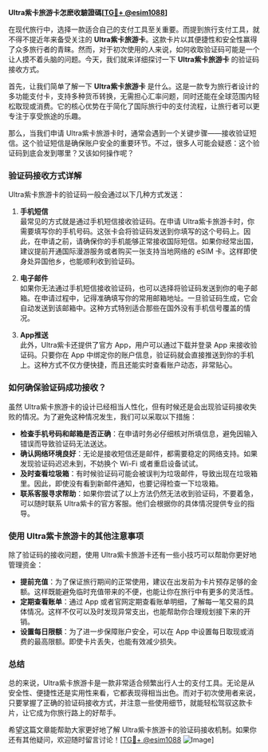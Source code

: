 **Ultra紫卡旅游卡怎麽收驗證碼[[TG💪+ @esim1088](https://t.me/s/esim1088)]**

在现代旅行中，选择一款适合自己的支付工具至关重要。而提到旅行支付工具，就不得不提近年来备受关注的 **Ultra紫卡旅游卡**。这款卡片以其便捷性和安全性赢得了众多旅行者的青睐。然而，对于初次使用的人来说，如何收取验证码可能是一个让人摸不着头脑的问题。今天，我们就来详细探讨一下 **Ultra紫卡旅游卡** 的验证码接收方式。

首先，让我们简单了解一下 **Ultra紫卡旅游卡** 是什么。这是一款专为旅行者设计的多功能支付卡，支持多种货币转换，无需担心汇率问题，同时还能在全球范围内轻松取现或消费。它的核心优势在于简化了国际旅行中的支付流程，让旅行者可以更专注于享受旅途的乐趣。

那么，当我们申请 Ultra紫卡旅游卡时，通常会遇到一个关键步骤——接收验证短信。这个验证短信是确保账户安全的重要环节。不过，很多人可能会疑惑：这个验证码到底会发到哪里？又该如何操作呢？

### 验证码接收方式详解

Ultra紫卡旅游卡的验证码一般会通过以下几种方式发送：

1. **手机短信**  
   最常见的方式就是通过手机短信接收验证码。在申请 Ultra紫卡旅游卡时，你需要填写你的手机号码。这张卡会将验证码发送到你填写的这个号码上。因此，在申请之前，请确保你的手机能够正常接收国际短信。如果你经常出国，建议提前开通国际漫游服务或者购买一张支持当地网络的 eSIM 卡。这样即使身处异国他乡，也能顺利收到验证码。

2. **电子邮件**  
   如果你无法通过手机短信接收验证码，也可以选择将验证码发送到你的电子邮箱。在申请过程中，记得准确填写你的常用邮箱地址。一旦验证码生成，它会自动发送到该邮箱中。这种方式特别适合那些在国外没有手机信号覆盖的情况。

3. **App推送**  
   此外，Ultra紫卡还提供了官方 App，用户可以通过下载并登录 App 来接收验证码。只要你在 App 中绑定你的账户信息，验证码就会直接推送到你的手机上。这种方式不仅方便快捷，而且还能实时查看账户动态，非常贴心。

### 如何确保验证码成功接收？

虽然 Ultra紫卡旅游卡的设计已经相当人性化，但有时候还是会出现验证码接收失败的情况。为了避免这种情况发生，我们可以采取以下措施：

- **检查手机号码和邮箱是否正确**：在申请时务必仔细核对所填信息，避免因输入错误而导致验证码无法送达。
- **确认网络环境良好**：无论是接收短信还是邮件，都需要稳定的网络支持。如果发现验证码迟迟未到，不妨换个 Wi-Fi 或者重启设备试试。
- **及时查看垃圾箱**：有时候验证码可能会被误判为垃圾邮件，导致出现在垃圾箱里。因此，即使没有看到新邮件通知，也要记得检查一下垃圾箱。
- **联系客服寻求帮助**：如果你尝试了以上方法仍然无法收到验证码，不要着急，可以随时联系 Ultra紫卡的官方客服。他们会根据你的具体情况提供专业的指导。

### 使用 Ultra紫卡旅游卡的其他注意事项

除了验证码的接收问题，使用 Ultra紫卡旅游卡还有一些小技巧可以帮助你更好地管理资金：

- **提前充值**：为了保证旅行期间的正常使用，建议在出发前为卡片预存足够的金额。这样既能避免临时充值带来的不便，也能让你在旅行中有更多的灵活性。
- **定期查看账单**：通过 App 或者官网定期查看账单明细，了解每一笔交易的具体情况。这样不仅可以及时发现异常支出，也能帮助你合理规划接下来的开销。
- **设置每日限额**：为了进一步保障账户安全，可以在 App 中设置每日取现或消费的最高限额。即使卡片丢失，也能有效减少损失。

### 总结

总的来说，Ultra紫卡旅游卡是一款非常适合频繁出行人士的支付工具。无论是从安全性、便捷性还是实用性来看，它都表现得相当出色。而对于初次使用者来说，只要掌握了正确的验证码接收方式，并注意一些使用细节，就能轻松驾驭这款卡片，让它成为你旅行路上的好帮手。

希望这篇文章能帮助大家更好地了解 Ultra紫卡旅游卡的验证码接收机制。如果你还有其他疑问，欢迎随时留言讨论！[[TG💪+ @esim1088](https://t.me/s/esim1088) ![Image](https://i.postimg.cc/4NQfJmqS/Snipaste-2025-05-13-00-14-12.png)]